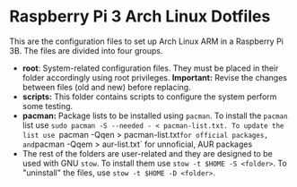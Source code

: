 # Raspberry Pi 3 Arch Linux Dotfiles

This are the configuration files to set up Arch Linux ARM in a Raspberry Pi 3B. The files are divided into four groups. 
- **root**: System-related configuration files. They must be placed in their folder accordingly using root privileges. **Important:** Revise the changes between files (old and new) before replacing.
- **scripts:** This folder contains scripts to configure the system perform some testing.
- **pacman:** Package lists to be installed using `pacman`. To install the `pacman` list use `sudo pacman -S --needed - < pacman-list.txt. To update the list use
	`pacman -Qqen > pacman-list.txt`
	for official packages, and
	`pacman -Qqem > aur-list.txt`
	for unnoficial, AUR packages
- The rest of the folders are user-related and they are designed to be used with GNU `stow`. To install them use `stow -t $HOME -S <folder>`. To "uninstall" the files, use `stow -t $HOME -D <folder>`.
